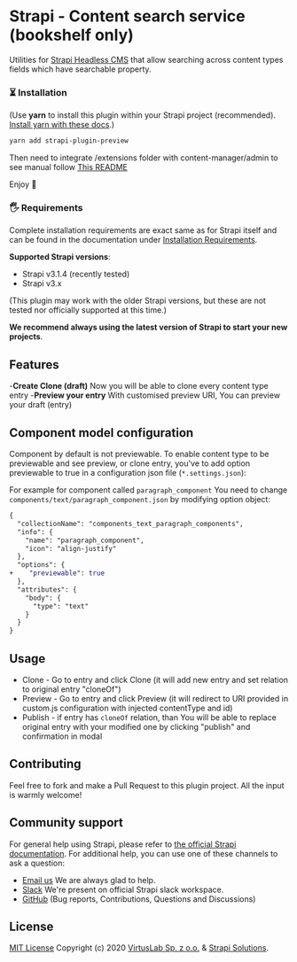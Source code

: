 # Strapi - Content search service (bookshelf only)

Utilities for [Strapi Headless CMS](https://github.com/strapi/strapi) that allow
searching across content types fields which have searchable property.

### ⏳ Installation

(Use **yarn** to install this plugin within your Strapi project (recommended).
[Install yarn with these docs](https://yarnpkg.com/lang/en/docs/install/).)

```bash
yarn add strapi-plugin-preview
```

Then need to integrate /extensions folder with content-manager/admin to see
manual follow [This README](README-EXTENSIONS.md)

Enjoy 🎉

### 🖐 Requirements

Complete installation requirements are exact same as for Strapi itself and can
be found in the documentation under
<a href="https://strapi.io/documentation/v3.x/installation/cli.html#step-1-make-sure-requirements-are-met">Installation
Requirements</a>.

**Supported Strapi versions**:

- Strapi v3.1.4 (recently tested)
- Strapi v3.x

(This plugin may work with the older Strapi versions, but these are not tested
nor officially supported at this time.)

**We recommend always using the latest version of Strapi to start your new
projects**.

## Features

-**Create Clone (draft)** Now you will be able to clone every content type
entry -**Preview your entry** With customised preview URI, You can preview your
draft (entry)

## Component model configuration

Component by default is not previewable. To enable content type to be
previewable and see preview, or clone entry, you've to add option previewable to
true in a configuration json file (`*.settings.json`):

For example for component called `paragraph_component` You need to change
`components/text/paragraph_component.json` by modifying option object:

```diff
{
  "collectionName": "components_text_paragraph_components",
  "info": {
    "name": "paragraph_component",
    "icon": "align-justify"
  },
  "options": {
+    "previewable": true
  },
  "attributes": {
    "body": {
      "type": "text"
    }
  }
}
```

## Usage

- Clone - Go to entry and click Clone (it will add new entry and set relation to
  original entry "cloneOf")
- Preview - Go to entry and click Preview (it will redirect to URI provided in
  custom.js configuration with injected contentType and id)
- Publish - if entry has `cloneOf` relation, than You will be able to replace
  original entry with your modified one by clicking "publish" and confirmation
  in modal

## Contributing

Feel free to fork and make a Pull Request to this plugin project. All the input
is warmly welcome!

## Community support

For general help using Strapi, please refer to
[the official Strapi documentation](https://strapi.io/documentation/). For
additional help, you can use one of these channels to ask a question:

- [Email us](mailto:strapi@virtuslab.com) We are always glad to help.
- [Slack](http://slack.strapi.io) We're present on official Strapi slack
  workspace.
- [GitHub](https://github.com/VirtusLab/strapi-molecules/issues) (Bug reports,
  Contributions, Questions and Discussions)

## License

[MIT License](LICENSE.md) Copyright (c) 2020
[VirtusLab Sp. z o.o.](https://virtuslab.com/) &amp;
[Strapi Solutions](https://strapi.io/).
